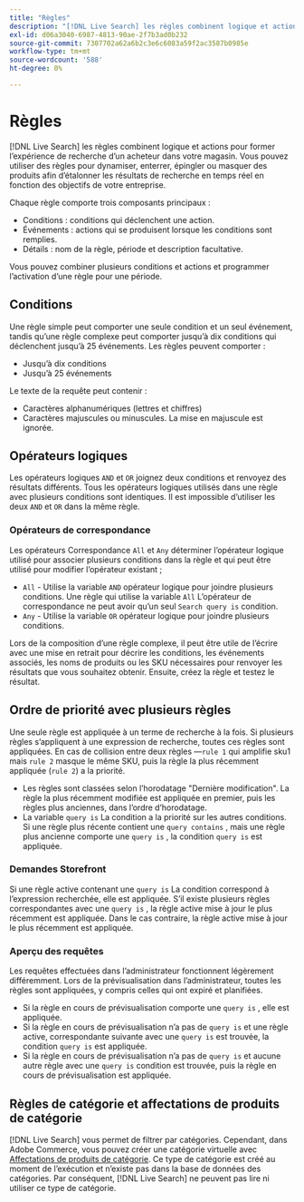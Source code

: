 ```yaml
---
title: "Règles"
description: "[!DNL Live Search] les règles combinent logique et actions pour façonner l’expérience d’achat."
exl-id: d06a3040-6987-4813-90ae-2f7b3ad0b232
source-git-commit: 7307702a62a6b2c3e6c6083a59f2ac3587b0985e
workflow-type: tm+mt
source-wordcount: '588'
ht-degree: 0%

---
```


# Règles

[!DNL Live Search] les règles combinent logique et actions pour former l’expérience de recherche d’un acheteur dans votre magasin. Vous pouvez utiliser des règles pour dynamiser, enterrer, épingler ou masquer des produits afin d’étalonner les résultats de recherche en temps réel en fonction des objectifs de votre entreprise.

Chaque règle comporte trois composants principaux :

* Conditions : conditions qui déclenchent une action.
* Événements : actions qui se produisent lorsque les conditions sont remplies.
* Détails : nom de la règle, période et description facultative.

Vous pouvez combiner plusieurs conditions et actions et programmer l’activation d’une règle pour une période.

## Conditions

Une règle simple peut comporter une seule condition et un seul événement, tandis qu’une règle complexe peut comporter jusqu’à dix conditions qui déclenchent jusqu’à 25 événements.
Les règles peuvent comporter :

* Jusqu’à dix conditions
* Jusqu’à 25 événements

Le texte de la requête peut contenir :

* Caractères alphanumériques (lettres et chiffres)
* Caractères majuscules ou minuscules. La mise en majuscule est ignorée.

## Opérateurs logiques

Les opérateurs logiques `AND` et `OR` joignez deux conditions et renvoyez des résultats différents. Tous les opérateurs logiques utilisés dans une règle avec plusieurs conditions sont identiques. Il est impossible d’utiliser les deux `AND` et `OR` dans la même règle.

### Opérateurs de correspondance

Les opérateurs Correspondance `All` et `Any` déterminer l’opérateur logique utilisé pour associer plusieurs conditions dans la règle et qui peut être utilisé pour modifier l’opérateur existant ;

* `All` - Utilise la variable `AND` opérateur logique pour joindre plusieurs conditions. Une règle qui utilise la variable `All` L’opérateur de correspondance ne peut avoir qu’un seul `Search query is` condition.
* `Any` - Utilise la variable `OR` opérateur logique pour joindre plusieurs conditions.

Lors de la composition d’une règle complexe, il peut être utile de l’écrire avec une mise en retrait pour décrire les conditions, les événements associés, les noms de produits ou les SKU nécessaires pour renvoyer les résultats que vous souhaitez obtenir. Ensuite, créez la règle et testez le résultat.

## Ordre de priorité avec plusieurs règles

Une seule règle est appliquée à un terme de recherche à la fois.
Si plusieurs règles s’appliquent à une expression de recherche, toutes ces règles sont appliquées. En cas de collision entre deux règles —`rule 1` qui amplifie sku1 mais `rule 2` masque le même SKU, puis la règle la plus récemment appliquée (`rule 2`) a la priorité.

* Les règles sont classées selon l’horodatage &quot;Dernière modification&quot;. La règle la plus récemment modifiée est appliquée en premier, puis les règles plus anciennes, dans l’ordre d’horodatage.
* La variable `query is` La condition a la priorité sur les autres conditions. Si une règle plus récente contient une `query contains` , mais une règle plus ancienne comporte une `query is` , la condition `query is` est appliquée.

### Demandes Storefront

Si une règle active contenant une `query is` La condition correspond à l’expression recherchée, elle est appliquée. S’il existe plusieurs règles correspondantes avec une `query is` , la règle active mise à jour le plus récemment est appliquée.
Dans le cas contraire, la règle active mise à jour le plus récemment est appliquée.

### Aperçu des requêtes

Les requêtes effectuées dans l’administrateur fonctionnent légèrement différemment. Lors de la prévisualisation dans l’administrateur, toutes les règles sont appliquées, y compris celles qui ont expiré et planifiées.

* Si la règle en cours de prévisualisation comporte une `query is` , elle est appliquée.
* Si la règle en cours de prévisualisation n’a pas de `query is` et une règle active, correspondante suivante avec une `query is` est trouvée, la condition `query is` est appliquée.
* Si la règle en cours de prévisualisation n’a pas de `query is` et aucune autre règle avec une `query is` condition est trouvée, puis la règle en cours de prévisualisation est appliquée.

## Règles de catégorie et affectations de produits de catégorie

[!DNL Live Search] vous permet de filtrer par catégories.
Cependant, dans Adobe Commerce, vous pouvez créer une catégorie virtuelle avec [Affectations de produits de catégorie](https://experienceleague.adobe.com/docs/commerce-admin/catalog/categories/products-in-category/categories-product-assignments.html). Ce type de catégorie est créé au moment de l’exécution et n’existe pas dans la base de données des catégories. Par conséquent, [!DNL Live Search] ne peuvent pas lire ni utiliser ce type de catégorie.
